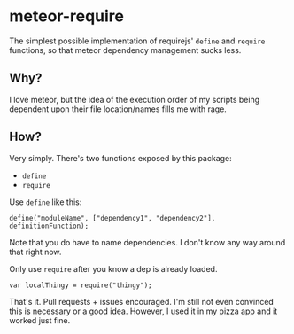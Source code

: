 meteor-require
==============

The simplest possible implementation of requirejs' `define` and `require` functions, so that meteor dependency management sucks less.

## Why?
I love meteor, but the idea of the execution order of my scripts being dependent upon their file location/names fills me with rage.

## How?
Very simply. There's two functions exposed by this package:
* `define`
* `require`

Use `define` like this:
```
define("moduleName", ["dependency1", "dependency2"], definitionFunction);
```
  
Note that you do have to name dependencies. I don't know any way around that right now.

Only use `require` after you know a dep is already loaded.
```
var localThingy = require("thingy");
```


That's it. Pull requests + issues encouraged. I'm still not even convinced this is necessary or a good idea. However, I used it in my pizza app and it worked just fine.

